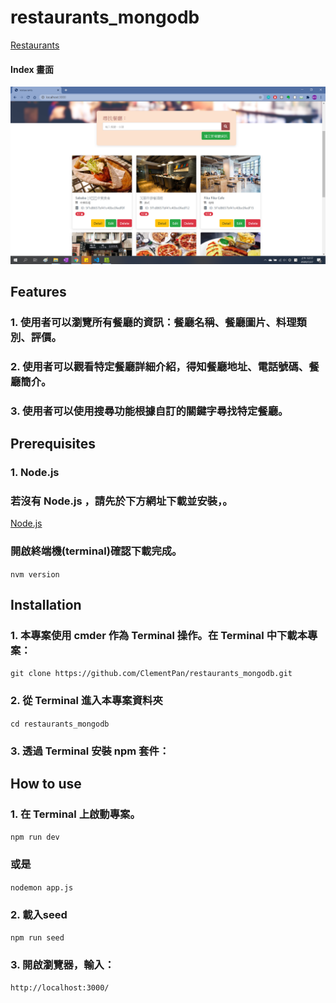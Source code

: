 # restaurants_mongodb
[Restaurants](https://murmuring-savannah-02435.herokuapp.com/)

#### Index 畫面
![Index1](/images/index.png)

## 
## Features
### 1. 使用者可以瀏覽所有餐廳的資訊：餐廳名稱、餐廳圖片、料理類別、評價。
### 2. 使用者可以觀看特定餐廳詳細介紹，得知餐廳地址、電話號碼、餐廳簡介。
### 3. 使用者可以使用搜尋功能根據自訂的關鍵字尋找特定餐廳。
## 
## Prerequisites
### 1. Node.js
### 若沒有 Node.js ，請先於下方網址下載並安裝，。
[Node.js](https://github.com/coreybutler/nvm-windows/releases)
### 開啟終端機(terminal)確認下載完成。
`nvm version`
## 
## Installation
### 1. 本專案使用 cmder 作為 Terminal 操作。在 Terminal 中下載本專案： 
`git clone https://github.com/ClementPan/restaurants_mongodb.git`
### 2. 從 Terminal 進入本專案資料夾
`cd restaurants_mongodb`
### 3. 透過 Terminal 安裝 npm 套件：

## 
## How to use
### 1. 在 Terminal 上啟動專案。
`npm run dev`
### 或是
`nodemon app.js`
### 2. 載入seed
`npm run seed`
### 3. 開啟瀏覽器，輸入：
`http://localhost:3000/`
